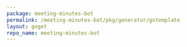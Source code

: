 ```yaml
---
package: meeting-minutes-bot
permalink: /meeting-minutes-bot/pkg/generator/gotemplate
layout: goget
repo_name: meeting-minutes-bot
---
```


